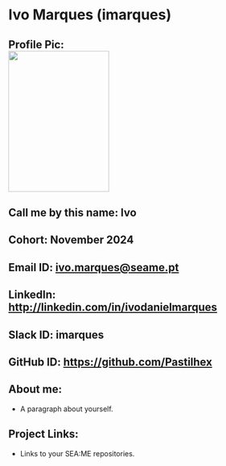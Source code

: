 # Ivo Marques (imarques)
## Profile Pic: </br><img src="https://github.com/user-attachments/assets/2f1b9a5e-5130-48b8-8b44-472865ead87a" width="200" height="280" />
## Call me by this name: Ivo
## Cohort: November 2024 
## Email ID: ivo.marques@seame.pt
## LinkedIn: http://linkedin.com/in/ivodanielmarques
## Slack ID: imarques
## GitHub ID: https://github.com/Pastilhex
## About me: 
- A paragraph about yourself.
## Project Links:
- Links to your SEA:ME repositories.
